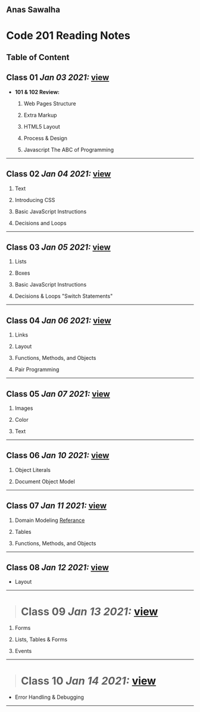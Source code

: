 ## Anas Sawalha

# Code 201 Reading Notes

## Table of Content 


## Class 01  *Jan 03 2021:* [view](https://anassawalha95.github.io/reading-notes-2/Class%2001)

* **101 & 102 Review:** 

   1. Web Pages Structure
    
   2. Extra Markup
    
   3. HTML5 Layout
    
   4. Process & Design
    
   5. Javascript The ABC of Programming

---

## Class 02  *Jan 04 2021:* [view](https://anassawalha95.github.io/reading-notes-2/Class%2002)


   1. Text
    
   2. Introducing CSS
    
   3. Basic JavaScript Instructions
    
   4. Decisions and Loops
    
---



## Class 03  *Jan 05 2021:* [view](https://anassawalha95.github.io/reading-notes-2/Class%2003)

   1. Lists 
 
   2. Boxes 

   3. Basic JavaScript Instructions

   4. Decisions & Loops "Switch Statements"
   
---

## Class 04  *Jan 06 2021:* [view](https://anassawalha95.github.io/reading-notes-2/Class%2004)

   1. Links 
 
   2. Layout 

   3. Functions, Methods, and Objects

   4. Pair Programming
   
---


## Class 05  *Jan 07 2021:* [view](https://anassawalha95.github.io/reading-notes-2/Class%2005)

   1. Images 
 
   2. Color 

   3. Text


---

## Class 06  *Jan 10 2021:* [view](https://anassawalha95.github.io/reading-notes-2/Class%2006)

   1. Object Literals
    
   2. Document Object Model
   
---

## Class 07  *Jan 11 2021:* [view](https://anassawalha95.github.io/reading-notes-2/Class%2007)

   1. Domain Modeling [Referance](https://github.com/codefellows/domain_modeling#domain-modeling)
    
   2. Tables
    
   3. Functions, Methods, and Objects
   
---


## Class 08  *Jan 12 2021:* [view](https://anassawalha95.github.io/reading-notes-2/Class%2008)
    
   * Layout
   
---

> # Class 09 *Jan 13 2021:* [view](https://anassawalha95.github.io/reading-notes-2/Class%2009)


   1. Forms
    
   2. Lists, Tables & Forms
    
   3. Events
    
   
---
   

> # Class 10 *Jan 14 2021:* [view](https://anassawalha95.github.io/reading-notes-2/Class%2010)

  * Error Handling & Debugging
   
---
   
